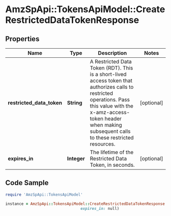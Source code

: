 # AmzSpApi::TokensApiModel::CreateRestrictedDataTokenResponse

## Properties

Name | Type | Description | Notes
------------ | ------------- | ------------- | -------------
**restricted_data_token** | **String** | A Restricted Data Token (RDT). This is a short-lived access token that authorizes calls to restricted operations. Pass this value with the x-amz-access-token header when making subsequent calls to these restricted resources. | [optional] 
**expires_in** | **Integer** | The lifetime of the Restricted Data Token, in seconds. | [optional] 

## Code Sample

```ruby
require 'AmzSpApi::TokensApiModel'

instance = AmzSpApi::TokensApiModel::CreateRestrictedDataTokenResponse.new(restricted_data_token: null,
                                 expires_in: null)
```


